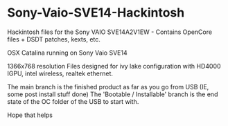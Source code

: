 # Sony-Vaio-SVE14-Hackintosh
Hackintosh files for the Sony VAIO SVE14A2V1EW - Contains OpenCore files + DSDT patches, kexts, etc.

OSX Catalina running on Sony Vaio SVE14

1366x768 resolution
Files designed for ivy lake configuration with HD4000 IGPU, intel wireless, realtek ethernet.

The main branch is the finished product as far as you go from USB (IE, some post install stuff done)
The 'Bootable / Installable' branch is the end state of the OC folder of the USB to start with.

Hope that helps
